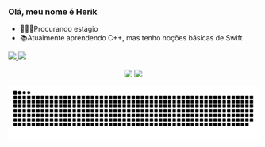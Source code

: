 ### Olá, meu nome é Herik
- 👨🏽‍💻Procurando estágio
- 📚Atualmente aprendendo C++, mas tenho noções básicas de Swift

<div>
  <a href="https://github.com/rherik">
  <img height="180em" src="https://github-readme-stats.vercel.app/api?username=rherik&show_icons=true&theme=dark&include_all_commits=true&count_private=true"/>
  <img height="180em" src="https://github-readme-stats.vercel.app/api/top-langs/?username=rherik&layout=compact&langs_count=7&theme=dark"/>
</div>

</div>

 <br>
<div  align="center"> 
  <a href="https://www.instagram.com/rosakurtz/" target="_blank"><img src="https://img.shields.io/badge/-Instagram-%23E4405F?style=for-the-badge&logo=instagram&logoColor=white" target="_blank"></a>
  <a href="https://www.linkedin.com/in/herik-rosa-46576b192/" target="_blank"><img src="https://img.shields.io/badge/-LinkedIn-%230077B5?style=for-the-badge&logo=linkedin&logoColor=white" target="_blank"></a> 
 
 
  ![Snake animation](https://github.com/ellen2121/ellen2121/blob/output/github-contribution-grid-snake.svg)
 
</div>
